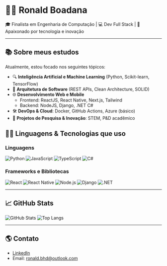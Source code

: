 # 👨‍💻 Ronald Boadana

🎓 Finalista em Engenharia de Computação | 💻 Dev Full Stack | 🚀 Apaixonado por tecnologia e inovação

---

## 📚 Sobre meus estudos

Atualmente, estou focado nos seguintes tópicos:

- 🔍 **Inteligência Artificial e Machine Learning** (Python, Scikit-learn, TensorFlow)
- 🧩 **Arquitetura de Software** (REST APIs, Clean Architecture, SOLID)
- 🌐 **Desenvolvimento Web e Mobile**
  - Frontend: ReactJS, React Native, Next.js, Tailwind
  - Backend: NodeJS, Django, .NET C#
- 🛠️ **DevOps & Cloud**: Docker, GitHub Actions, Azure (básico)
- 🧠 **Projetos de Pesquisa & Inovação**: STEM, P&D acadêmico

## 🧑‍💻 Linguagens & Tecnologias que uso

### Linguagens
![Python](https://img.shields.io/badge/Python-3776AB?style=flat-square&logo=python&logoColor=white)
![JavaScript](https://img.shields.io/badge/JavaScript-F7DF1E?style=flat-square&logo=javascript&logoColor=black)
![TypeScript](https://img.shields.io/badge/TypeScript-007ACC?style=flat-square&logo=typescript&logoColor=white)
![C#](https://img.shields.io/badge/C%23-68217A?style=flat-square&logo=c-sharp&logoColor=white)

### Frameworks e Bibliotecas
![React](https://img.shields.io/badge/React-20232A?style=flat-square&logo=react&logoColor=61DAFB)
![React Native](https://img.shields.io/badge/React_Native-20232A?style=flat-square&logo=react&logoColor=61DAFB)
![Node.js](https://img.shields.io/badge/Node.js-339933?style=flat-square&logo=nodedotjs&logoColor=white)
![Django](https://img.shields.io/badge/Django-092E20?style=flat-square&logo=django&logoColor=white)
![.NET](https://img.shields.io/badge/.NET-512BD4?style=flat-square&logo=dotnet&logoColor=white)

---

## 📈 GitHub Stats

![GitHub Stats](https://github-readme-stats.vercel.app/api?username=dougrasbh&show_icons=true&theme=tokyonight)
![Top Langs](https://github-readme-stats.vercel.app/api/top-langs/?username=dougrasbh&layout=compact&theme=tokyonight)

---

## 🌎 Contato

- [LinkedIn](https://linkedin.com/in/ronald-boadana-b47158216/)
- Email: ronald.bhd@outlook.com
